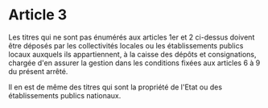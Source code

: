 # Article 3

Les titres qui ne sont pas énumérés aux articles 1er et 2 ci-dessus doivent être déposés par les collectivités locales ou les établissements publics locaux auxquels ils appartiennent, à la caisse des dépôts et consignations, chargée d'en assurer la gestion dans les conditions fixées aux articles 6 à 9 du présent arrêté.

Il en est de même des titres qui sont la propriété de l'Etat ou des établissements publics nationaux.
